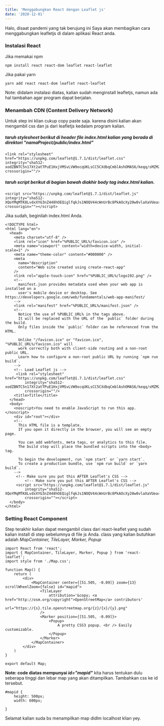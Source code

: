```yaml
---
title: 'Menggabungkan React dengan Leaflet js'
date: '2020-12-01'
---
```

Halo, disaat pandemi yang tak berujung ini Saya akan membagikan cara menggabungkan leafletjs di dalam aplikasi React anda.

### Instalasi React
Jika memakai npm
```
npm install react react-dom leaflet react-leaflet
```

Jika pakai yarn
```
yarn add react react-dom leaflet react-leaflet
```
Note: didalam instalasi diatas, kalian sudah menginstall leafletjs, namun ada hal tambahan agar program dapat berjalan.

### Menambah CDN (Content Delivery Network)
Untuk step ini klian cukup copy paste saja. karena disini kalian akan mengambil css dan js dari leafletjs kedalam program kalian.

##### taruh stylesheet berikut di header file index.html kalian yang berada di direktori "namaProject/public/index.html"
```
<link rel="stylesheet" href="https://unpkg.com/leaflet@1.7.1/dist/leaflet.css" integrity="sha512-xodZBNTC5n17Xt2atTPuE1HxjVMSvLVW9ocqUKLsCC5CXdbqCmblAshOMAS6/keqq/sMZMZ19scR4PsZChSR7A==" crossorigin=""/>
```

##### taruh script berikut di bagian bawah diakhir body tag index.html kalian.

```
<script src="https://unpkg.com/leaflet@1.7.1/dist/leaflet.js" integrity="sha512-XQoYMqMTK8LvdxXYG3nZ448hOEQiglfqkJs1NOQV44cWnUrBc8PkAOcXy20w0vlaXaVUearIOBhiXZ5V3ynxwA==" crossorigin=""></script>
```
Jika sudah, beginilah index.html Anda.
```
<!DOCTYPE html>
<html lang="en">
  <head>
    <meta charset="utf-8" />
    <link rel="icon" href="%PUBLIC_URL%/favicon.ico" />
    <meta name="viewport" content="width=device-width, initial-scale=1" />
    <meta name="theme-color" content="#000000" />
    <meta
      name="description"
      content="Web site created using create-react-app"
    />
    <link rel="apple-touch-icon" href="%PUBLIC_URL%/logo192.png" />
    <!--
      manifest.json provides metadata used when your web app is installed on a
      user's mobile device or desktop. See https://developers.google.com/web/fundamentals/web-app-manifest/
    -->
    <link rel="manifest" href="%PUBLIC_URL%/manifest.json" />
    <!--
      Notice the use of %PUBLIC_URL% in the tags above.
      It will be replaced with the URL of the `public` folder during the build.
      Only files inside the `public` folder can be referenced from the HTML.

      Unlike "/favicon.ico" or "favicon.ico", "%PUBLIC_URL%/favicon.ico" will
      work correctly both with client-side routing and a non-root public URL.
      Learn how to configure a non-root public URL by running `npm run build`.
    -->
    <!-- Load Leaflet js -->
	 <link rel="stylesheet" href="https://unpkg.com/leaflet@1.7.1/dist/leaflet.css"
		 integrity="sha512-xodZBNTC5n17Xt2atTPuE1HxjVMSvLVW9ocqUKLsCC5CXdbqCmblAshOMAS6/keqq/sMZMZ19scR4PsZChSR7A=="
		 crossorigin=""/>
    <title>Title</title>
  </head>
  <body>
    <noscript>You need to enable JavaScript to run this app.</noscript>
    <div id="root"></div>
    <!--
      This HTML file is a template.
      If you open it directly in the browser, you will see an empty page.

      You can add webfonts, meta tags, or analytics to this file.
      The build step will place the bundled scripts into the <body> tag.

      To begin the development, run `npm start` or `yarn start`.
      To create a production bundle, use `npm run build` or `yarn build`.
    -->
     <!-- Make sure you put this AFTER Leaflet's CSS -->
 		 <!-- Make sure you put this AFTER Leaflet's CSS -->
	 <script src="https://unpkg.com/leaflet@1.7.1/dist/leaflet.js"
		 integrity="sha512-XQoYMqMTK8LvdxXYG3nZ448hOEQiglfqkJs1NOQV44cWnUrBc8PkAOcXy20w0vlaXaVUearIOBhiXZ5V3ynxwA=="
		 crossorigin=""></script>
  </body>
</html>
```
### Setting React Component
Step terakhir kalian dapat mengambil class dari react-leaflet yang sudah kalian install di step sebelumnya di file js Anda.
class yang kalian butuhkan adalah *MapContainer, TileLayer, Marker, Popup*

```
import React from 'react';
import { MapContainer, TileLayer, Marker, Popup } from 'react-leaflet';
import style from './Map.css';

function Map() {
	return (
		<div>
			<MapContainer center={[51.505, -0.09]} zoom={13} scrollWheelZoom={false} id="mapid">
				<TileLayer
					attribution='&copy; <a href="http://osm.org/copyright">OpenStreetMap</a> contributors'
					url="https://{s}.tile.openstreetmap.org/{z}/{x}/{y}.png"
				/>
				<Marker position={[51.505, -0.09]}>
					<Popup>
						A pretty CSS3 popup. <br /> Easily customizable.
					</Popup>
				</Marker>
			</MapContainer>
		</div>
	)
}

export default Map;
```
**Note: code diatas mempunyai _id="mapid"_**
kita harus tentukan dulu seberapa tinggi dan lebar map yang akan ditampilkan. Tambahkan css ke id tersebut.
```
#mapid { 
	height: 500px;
	width: 600px;
	
}
```
Selamat kalian suda bs menampilkan map didlm localhost klian yey.



